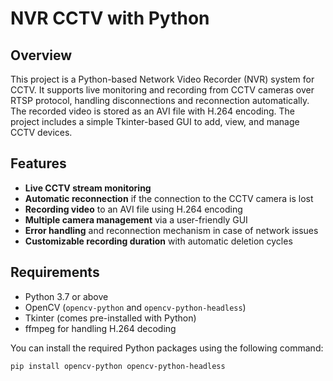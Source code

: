 # NVR CCTV with Python

## Overview
This project is a Python-based Network Video Recorder (NVR) system for CCTV. It supports live monitoring and recording from CCTV cameras over RTSP protocol, handling disconnections and reconnection automatically. The recorded video is stored as an AVI file with H.264 encoding. The project includes a simple Tkinter-based GUI to add, view, and manage CCTV devices.

## Features
- **Live CCTV stream monitoring**
- **Automatic reconnection** if the connection to the CCTV camera is lost
- **Recording video** to an AVI file using H.264 encoding
- **Multiple camera management** via a user-friendly GUI
- **Error handling** and reconnection mechanism in case of network issues
- **Customizable recording duration** with automatic deletion cycles

## Requirements
- Python 3.7 or above
- OpenCV (`opencv-python` and `opencv-python-headless`)
- Tkinter (comes pre-installed with Python)
- ffmpeg for handling H.264 decoding

You can install the required Python packages using the following command:

```bash
pip install opencv-python opencv-python-headless





